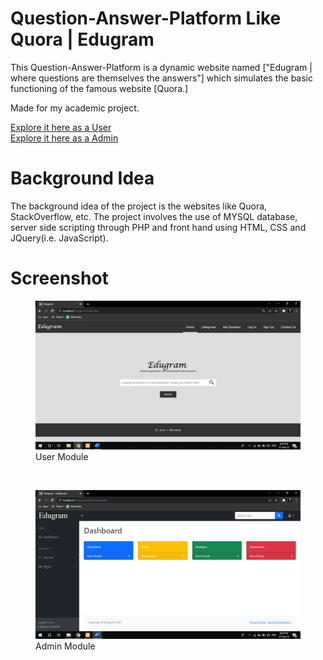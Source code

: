 # Question-Answer-Platform Like Quora | Edugram
This Question-Answer-Platform is a dynamic website named ["Edugram | where questions are themselves the answers"] which simulates the basic functioning of the famous website [Quora.]

Made for my academic project.

[Explore it here as a User](http://localhost/Edugram/index.php)<br>
[Explore it here as a Admin](http://localhost/Edugram/admin/index.php)

# Background Idea
The background idea of the project is the websites like Quora, StackOverflow, etc. The project involves the use of MYSQL database, server side scripting through PHP and front hand using HTML, CSS and JQuery(i.e. JavaScript).

# Screenshot
<p align="center">
<figure>
    <img src="https://github.com/palak2219/Edugram/blob/Edugram/images/user.png"
         alt="Screenshot">
 <figcaption>User Module</figcaption>
</figure><br>
<figure>
    <img src="https://github.com/palak2219/Edugram/blob/Edugram/admin/images/admin.png"
         alt="Screenshot">
 <figcaption>Admin Module</figcaption>
</figure>
</p>
